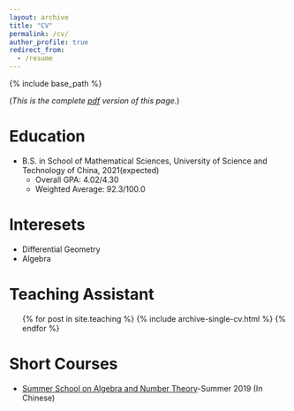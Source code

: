 ```yaml
---
layout: archive
title: "CV"
permalink: /cv/
author_profile: true
redirect_from:
  - /resume
---
```


{% include base_path %}

(*This is the complete [pdf](https://Toxins.github.io/pdfs/MYCV.pdf) version of this page.*)

Education
======
* B.S. in School of Mathematical Sciences, University of Science and Technology of China, 2021(expected)
  * Overall GPA: 4.02/4.30
  * Weighted Average: 92.3/100.0

Interesets
======
* Differential Geometry
* Algebra
  
Teaching Assistant
======
  <ul>{% for post in site.teaching %}
    {% include archive-single-cv.html %}
  {% endfor %}</ul>

Short Courses
======
  * [Summer School on Algebra and Number Theory](http://anss2019.csp.escience.cn/dct/page/1)-Summer 2019 (In Chinese)
